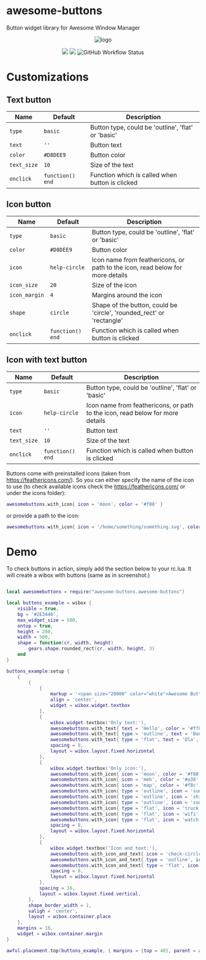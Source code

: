 # awesome-buttons

Button widget library for Awesome Window Manager

<p align="center">
 <img src="https://github.com/streetturtle/awesome-buttons/raw/master/screenshot.gif" alt="logo" style="max-width:100%;">
</p>

<p align="center">
  <img src="https://img.shields.io/github/stars/streetturtle/awesome-buttons.svg">
  <img src="https://img.shields.io/github/forks/streetturtle/awesome-buttons.svg">
  <img alt="GitHub Workflow Status" src="https://img.shields.io/github/workflow/status/streetturtle/awesome-buttons/luacheck">
</p>

# Customizations

## Text button

| Name | Default | Description |
|---|---|---|
| `type` | `basic` | Button type, could be 'outline', 'flat' or 'basic' |
| `text` | `''` | Button text |
| `color` | `#D8DEE9` | Button color |
| `text_size` | `10` | Size of the text |
| `onclick` | `function() end` | Function which is called when button is clicked |


## Icon button

| Name | Default | Description |
|---|---|---|
| `type` | `basic` | Button type, could be 'outline', 'flat' or 'basic' |
| `color` | `#D8DEE9` | Button color |
| `icon` | `help-circle` | Icon name from feathericons, or path to the icon, read below for more details |
| `icon_size` | `20` | Size of the icon |
| `icon_margin` | `4` | Margins around the icon |
| `shape` | `circle` | Shape of the button, could be 'circle', 'rounded_rect' or 'rectangle' |
| `onclick` | `function() end` | Function which is called when button is clicked |

## Icon with text button

| Name | Default | Description |
|---|---|---|
| `type` | `basic` | Button type, could be 'outline', 'flat' or 'basic' |
| `icon` | `help-circle` | Icon name from feathericons, or path to the icon, read below for more details  |
| `text` | `''` | Button text |
| `text_size` | `10` | Size of the text |
| `onclick` | `function() end` | Function which is called when button is clicked |

Buttons come with preinstalled icons (taken from https://feathericons.com/). So you can either specify the name of the icon to use (to check available icons check the https://feathericons.com/ or under the icons folder):

```lua
awesomebuttons.with_icon{ icon = 'moon', color = '#f88' }
```

or provide a path to the icon:

```lua
awesomebuttons.with_icon{ icon = '/home/something/something.svg', color = '#f88' }
```

# Demo

To check buttons in action, simply add the section below to your rc.lua. It will create a wibox with buttons (same as in screenshot.)

```lua

local awesomebuttons = require("awesome-buttons.awesome-buttons")

local buttons_example = wibox {
    visible = true,
    bg = '#2E3440',
    max_widget_size = 500,
    ontop = true,
    height = 200,
    width = 500,
    shape = function(cr, width, height)
        gears.shape.rounded_rect(cr, width, height, 3)
    end
}

buttons_example:setup {
    {
        {
            {
                markup = '<span size="20000" color="white">Awesome Buttons Demo</span>',
                align = 'center',
                widget = wibox.widget.textbox
            },
            {
                wibox.widget.textbox('Only text:'),
                awesomebuttons.with_text{ text = 'Hello', color = '#ff8' },
                awesomebuttons.with_text{ type = 'outline', text = 'Bonjour', color = '#8ff', text_size = 8 },
                awesomebuttons.with_text{ type = 'flat', text = 'Ola', color = '#f8f', text_size = 12 },
                spacing = 8,
                layout = wibox.layout.fixed.horizontal
            },
            {
                wibox.widget.textbox('Only icon:'),
                awesomebuttons.with_icon{ icon = 'moon', color = '#f88' },
                awesomebuttons.with_icon{ icon = 'meh', color = '#a38', shape = 'circle' },
                awesomebuttons.with_icon{ icon = 'map', color = '#f8c', shape = 'rounded_rect' },
                awesomebuttons.with_icon{ type = 'outline', icon = 'sun', color = '#218' },
                awesomebuttons.with_icon{ type = 'outline', icon = 'shield', color = '#188', shape = 'circle' },
                awesomebuttons.with_icon{ type = 'outline', icon = 'zoom-in', color = '#f8f', shape = 'rounded_rect' },
                awesomebuttons.with_icon{ type = 'flat', icon = 'truck', color = '#fc8' },
                awesomebuttons.with_icon{ type = 'flat', icon = 'wifi', color = '#488', shape = 'circle' },
                awesomebuttons.with_icon{ type = 'flat', icon = 'watch', color = '#788', shape = 'rounded_rect' },
                spacing = 8,
                layout = wibox.layout.fixed.horizontal
            },
            {
                wibox.widget.textbox('Icon and text:'),
                awesomebuttons.with_icon_and_text{ icon = 'check-circle', text = 'With Icon!', color = '#f48' },
                awesomebuttons.with_icon_and_text{ type = 'outline', icon = 'battery-charging', text = 'Charging', color = '#8d1' },
                awesomebuttons.with_icon_and_text{ type = 'flat', icon = 'star', text = 'Awesome!!!', color = '#EBCB8B' },
                spacing = 8,
                layout = wibox.layout.fixed.horizontal
            },
            spacing = 16,
            layout = wibox.layout.fixed.vertical,
        },
        shape_border_width = 1,
        valigh = 'center',
        layout = wibox.container.place
    },
    margins = 16,
    widget = wibox.container.margin
}

awful.placement.top(buttons_example, { margins = {top = 40}, parent = awful.screen.focused()})
```
